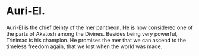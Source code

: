 # Auri-El.

Auri-El is the chief deinty of the mer pantheon. He is now considered one of the parts of Akatosh among the Divines. Besides being very powerful, Trinimac is his champion. He promises the mer that we can ascend to the timeless freedom again, that we lost when the world was made.
